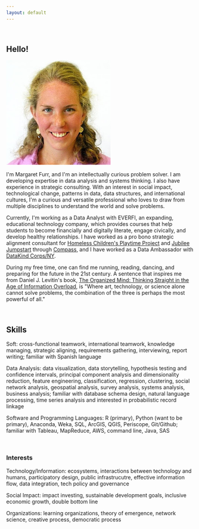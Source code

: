 ```yaml
---
layout: default
---
```


<br>

## Hello!

<img class="profile-picture" src="me.jpg">


I'm Margaret Furr, and I'm an intellectually curious problem solver. I am developing expertise in data analysis and systems thinking. I also have experience in strategic consulting. With an interest in social impact, technological change, patterns in data, data structures, and international cultures, I'm a curious and versatile professional who loves to draw from multiple disciplines to understand the world and solve problems.

Currently, I'm working as a Data Analyst with EVERFI, an expanding, educational technology company, which provides courses that help students to become financially and digitally literate, engage civically, and develop healthy relationships. I have worked as a pro bono strategic alignment consultant for [Homeless Children's Playtime Project](https://www.playtimeproject.org) and [Jubilee Jumpstart](http://www.jubileejumpstart.org) through [Compass](http://compassprobono.org), and I have worked as a Data Ambassador with [DataKind Corps/NY](http://www.datakind.org). 

During my free time, one can find me running, reading, dancing, and preparing for the future in the 21st century. A sentence that inspires me from Daniel J. Levitin's book, [The Organized Mind: Thinking Straight in the Age of Information Overload](https://www.amazon.com/Organized-Mind-Thinking-Straight-Information/dp/0147516315), is "Where art, technology, or science alone cannot solve problems, the combination of the three is perhaps the most powerful of all." 

<br>

## Skills

Soft: cross-functional teamwork, international teamwork, knowledge managing, strategic aligning, requirements gathering, interviewing, report writing; familiar with Spanish language

Data Analysis: data visualization, data storytelling, hypothesis testing and confidence intervals, principal component analysis and dimensionality reduction, feature engineering, classification, regression, clustering, social network analysis, geospatial analysis, survey analysis, systems analysis, business analysis; familiar with database schema design, natural language processing, time series analysis and interested in probabilistic record linkage 

Software and Programming Languages: R (primary), Python (want to be primary), Anaconda, Weka, SQL, ArcGIS, QGIS, Periscope, Git/Github; familiar with Tableau, MapReduce, AWS, command line, Java, SAS

<br>

### Interests

Technology/Information: ecosystems, interactions between technology and humans, participatory design, public infrastrucutre, effective information flow, data integration, tech policy and governance

Social Impact: impact investing, sustainable development goals, inclusive economic growth, double bottom line

Organizations: learning organizations, theory of emergence, network science, creative process, democratic process

<br>

